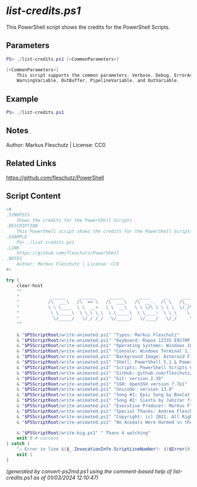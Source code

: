 *list-credits.ps1*
================

This PowerShell script shows the credits for the PowerShell Scripts.

Parameters
----------
```powershell
PS> ./list-credits.ps1 [<CommonParameters>]

[<CommonParameters>]
    This script supports the common parameters: Verbose, Debug, ErrorAction, ErrorVariable, WarningAction, 
    WarningVariable, OutBuffer, PipelineVariable, and OutVariable.
```

Example
-------
```powershell
PS> ./list-credits.ps1

```

Notes
-----
Author: Markus Fleschutz | License: CC0

Related Links
-------------
https://github.com/fleschutz/PowerShell

Script Content
--------------
```powershell
<#
.SYNOPSIS
	Shows the credits for the PowerShell Scripts
.DESCRIPTION
	This PowerShell script shows the credits for the PowerShell Scripts.
.EXAMPLE
	PS> ./list-credits.ps1
.LINK
	https://github.com/fleschutz/PowerShell
.NOTES
	Author: Markus Fleschutz | License: CC0
#>

try {
	clear-host
	""
	"			 ______     ______     ______     _____     __     ______   ______    "
	"			/\  ___\   /\  == \   /\  ___\   /\  __-.  /\ \   /\__  _\ /\  ___\   "
	"			\ \ \____  \ \  __<   \ \  __\   \ \ \/\ \ \ \ \  \/_/\ \/ \ \___  \  "
	"			 \ \_____\  \ \_\ \_\  \ \_____\  \ \____-  \ \_\    \ \_\  \/\_____\ "
	"			  \/_____/   \/_/ /_/   \/_____/   \/____/   \/_/     \/_/   \/_____/ "
	""
                                                                      
	& "$PSScriptRoot/write-animated.ps1" "Typos: Markus Fleschutz"
	& "$PSScriptRoot/write-animated.ps1" "Keyboard: Rapoo 12335 E9270P WL Ultra-Slim Touch"
	& "$PSScriptRoot/write-animated.ps1" "Operating Systems: Windows 10 20H2 & Ubuntu Server 20.04 LTS"
	& "$PSScriptRoot/write-animated.ps1" "Console: Windows Terminal 1.7.1033.0"
	& "$PSScriptRoot/write-animated.ps1" "Background Image: Asteroid Field by starwars.com"
	& "$PSScriptRoot/write-animated.ps1" "Shell: PowerShell 5.1 & PowerShell 7.1.3"
	& "$PSScriptRoot/write-animated.ps1" "Scripts: PowerShell Scripts 0.2"
	& "$PSScriptRoot/write-animated.ps1" "GitHub: github.com/fleschutz/PowerShell"
	& "$PSScriptRoot/write-animated.ps1" "Git: version 2.30"
	& "$PSScriptRoot/write-animated.ps1" "SSH: OpenSSH version 7.7p1"
	& "$PSScriptRoot/write-animated.ps1" "Unicode: version 13.0"
	& "$PSScriptRoot/write-animated.ps1" "Song #1: Epic Song by BoxCat Games from Free Music Archive"
	& "$PSScriptRoot/write-animated.ps1" "Song #2: Siesta by Jahzzar from Free Music Archive"
	& "$PSScriptRoot/write-animated.ps1" "Executive Producer: Markus Fleschutz"
	& "$PSScriptRoot/write-animated.ps1" "Special Thanks: Andrea Fleschutz"
	& "$PSScriptRoot/write-animated.ps1" "Copyright: (c) 2021. All Rights Reserved"
	& "$PSScriptRoot/write-animated.ps1" "No Animals Were Harmed in the Making of This Film"

	& "$PSScriptRoot/write-big.ps1" " Thanx 4 watching"
	exit 0 # success
} catch {
	"⚠️ Error in line $($_.InvocationInfo.ScriptLineNumber): $($Error[0])"
	exit 1
}
```

*(generated by convert-ps2md.ps1 using the comment-based help of list-credits.ps1 as of 01/03/2024 12:10:47)*
